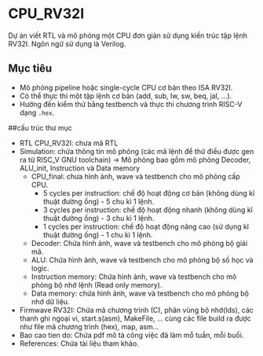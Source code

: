 # CPU_RV32I
Dự án viết RTL và mô phỏng một CPU đơn giản sử dụng kiến trúc tập lệnh RV32I. Ngôn ngữ sử dụng là Verilog.

## Mục tiêu

- Mô phỏng pipeline hoặc single-cycle CPU cơ bản theo ISA RV32I.
- Có thể thực thi một tập lệnh cơ bản (add, sub, lw, sw, beq, jal, ...).
- Hướng đến kiểm thử bằng testbench và thực thi chương trình RISC-V dạng `.hex`.

##cấu trúc thư mục
  - RTL CPU_RV32I: chưa mã RTL
  - Simulation: chứa thông tin mô phỏng (các mã lệnh để thử điều được gen ra từ RISC_V GNU toolchain) -> Mô phỏng bao gồm mô phỏng Decoder, ALU_init, Instruction và Data memory
      + CPU_final: chưa hình ảnh, wave và testbench cho mô phỏng cấp CPU.
        * 5 cycles per instruction: chế độ hoạt động cơ bản (không dùng kĩ thuật đường ống) - 5 chu kì 1 lệnh.
        * 3 cycles per instruction: chế độ hoạt động nhanh (không dùng kĩ thuật đường ống) - 3 chu kì 1 lệnh.
        * 1 cycles per instruction: chế độ hoạt động nâng cao (sử dụng kĩ thuật đường ống) - 1 chu kì 1 lệnh.
      + Decoder: Chứa hình ảnh, wave và testbench cho mô phỏng bộ giải mã.
      + ALU: Chứa hình ảnh, wave và testbench cho mô phỏng bộ số học và logic.
      + Instruction memory: Chứa hình ảnh, wave và testbench cho mô phỏng bộ nhớ lệnh (Read only memory).
      + Data memory: chứa hình ảnh, wave và testbench cho mô phỏng bộ nhớ dữ liệu.
  - Firmwave RV32I: Chứa mã chương trình (C), phân vùng bộ nhớ(lds), các thanh ghi ngoại vi, start.s(asm), MakeFile, ... cùng các file build ra được như file mã chương trình (hex), map, asm...
  - Bao cao tien do: Chứa pdf mô tả công việc đã làm mỗ tuần, mỗi buổi.
  - References: Chứa tài liệu tham khảo.
      
  

  



